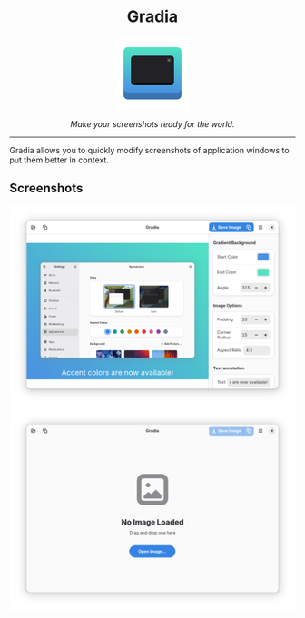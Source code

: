 <h1 align="center">Gradia</h1>

<p align="center">
  <img src="data/icons/hicolor/scalable/apps/be.alexandervanhee.gradia.svg" alt="Gradia Logo" height="128">
</p>

<p align="center"><em>Make your screenshots ready for the world.</em></p>

---

Gradia allows you to quickly modify screenshots of application windows to put them better in context.

## Screenshots

![Showcase screenshot](screenshots/showcase.png)
![Home screenshot](screenshots/home.png)
